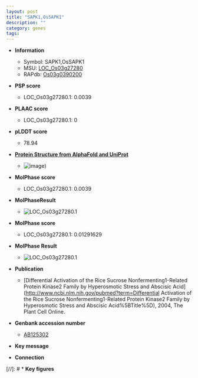 ```yaml
---
layout: post
title: "SAPK1,OsSAPK1"
description: ""
category: genes
tags: 
---
```


* **Information**  
    + Symbol: SAPK1,OsSAPK1  
    + MSU: [LOC_Os03g27280](http://rice.plantbiology.msu.edu/cgi-bin/ORF_infopage.cgi?orf=LOC_Os03g27280)  
    + RAPdb: [Os03g0390200](http://rapdb.dna.affrc.go.jp/viewer/gbrowse_details/irgsp1?name=Os03g0390200)  

* **PSP score**  
    + LOC_Os03g27280.1: 0.0039 

* **PLAAC score**  
    + LOC_Os03g27280.1: 0 

* **pLDDT score**
    + 78.94

* **[Protein Structure from AlphaFold and UniProt](https://www.uniprot.org/uniprotkb/Q75LR7/entry#structure)**
    + ![image](https://ricepsp.github.io/images/Q7/AF-Q75LR7-F1.png))

* **MolPhase score**
    + LOC_Os03g27280.1: 0.0039

* **MolPhaseResult**
    + ![LOC_Os03g27280.1](https://ricepsp.github.io/pictures/LOC_Os03g/LOC_Os03g27280.1.png)

* **MolPhase score**
    + LOC_Os03g27280.1: 0.01291629

* **MolPhase Result**
    + ![LOC_Os03g27280.1](https://304243504.github.io/Pictures/LOC_Os03g/LOC_Os03g27280.1.png)

* **Publication**  
    + [Differential Activation of the Rice Sucrose Nonfermenting1-Related Protein Kinase2 Family by Hyperosmotic Stress and Abscisic Acid](http://www.ncbi.nlm.nih.gov/pubmed?term=Differential Activation of the Rice Sucrose Nonfermenting1-Related Protein Kinase2 Family by Hyperosmotic Stress and Abscisic Acid%5BTitle%5D), 2004, The Plant Cell Online.

* **Genbank accession number**  
    + [AB125302](http://www.ncbi.nlm.nih.gov/nuccore/AB125302)

* **Key message**  

* **Connection**  

[//]: # * **Key figures**  


